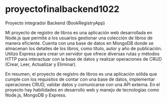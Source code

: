 # proyectofinalbackend1022
Proyecto integrador Backend  (BookRegistryApp)   


Mi proyecto de registro de libros es una aplicación web desarrollada en Node.js que permite a los usuarios gestionar una colección de libros de manera eficiente. Cuenta con una base de datos en MongoDB donde se almacenan los detalles de los libros, como título, autor y año de publicación. Utilizo Express para crear un servidor que ofrece diversas rutas y métodos HTTP para interactuar con la base de datos y realizar operaciones de CRUD (Crear, Leer, Actualizar y Eliminar).


En resumen, el proyecto de registro de libros es una aplicación sólida que cumple con los requisitos de contar con una base de datos, implementar operaciones CRUD, validar datos y comunicarse con una API externa. En el proyecto hay  habilidades en desarrollo web y manejo de tecnologías como Node.js, MongoDB y Express.